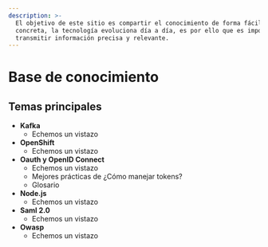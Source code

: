 ```yaml
---
description: >-
  El objetivo de este sitio es compartir el conocimiento de forma fácil y
  concreta, la tecnología evoluciona día a día, es por ello que es importante
  transmitir información precisa y relevante.
---
```


# Base de conocimiento

## Temas principales

* **Kafka**
  * Echemos un vistazo
* **OpenShift**
  * Echemos un vistazo
* **Oauth y OpenID Connect**
  * Echemos un vistazo
  * Mejores prácticas de ¿Cómo manejar tokens?
  * Glosario
* **Node.js**
  * Echemos un vistazo
* **Saml 2.0**
  * Echemos un vistazo
* **Owasp**
  * Echemos un vistazo

